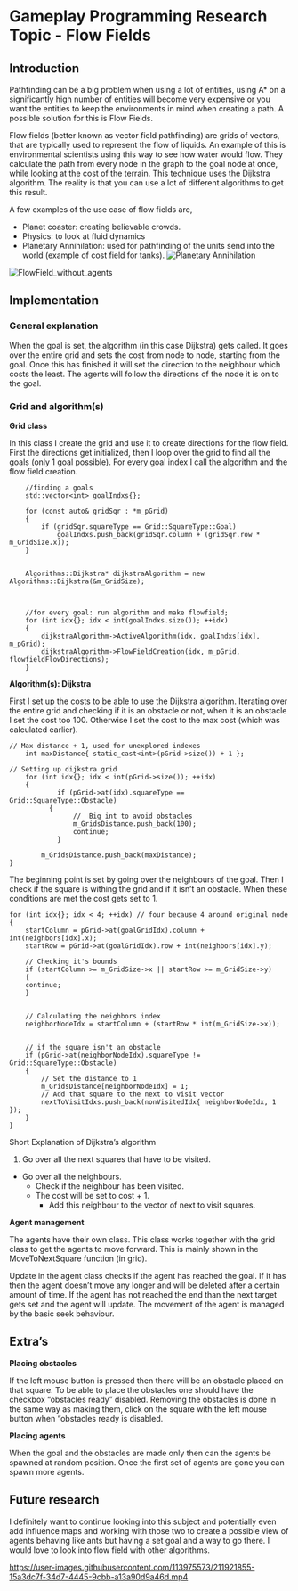 # Gameplay Programming Research Topic - Flow Fields



## Introduction

Pathfinding can be a big problem when using a lot of entities, using A* on a significantly high number of entities will become very expensive or you want the entities to keep the environments in mind when creating a path.
A possible solution for this is Flow Fields.

Flow fields (better known as vector field pathfinding) are grids of vectors, that are typically used to represent the flow of liquids. An example of this is environmental scientists using this way to see how water would flow.
They calculate the path from every node in the graph to the goal node at once, while looking at the cost of the terrain. This technique uses the Dijkstra algorithm.
The reality is that you can use a lot of different algorithms to get this result.

A few examples of the use case of flow fields are,
* Planet coaster: creating believable crowds.
* Physics: to look at fluid dynamics
* Planetary Annihilation: used for pathfinding of the units send into the world (example of cost field for tanks).
![Planetary Annihilation](https://user-images.githubusercontent.com/113975573/211901126-ac0b321f-9dae-4519-b444-9591f3f746d0.png)


![FlowField_without_agents](https://user-images.githubusercontent.com/113975573/211901229-70d7b047-edc3-42ba-93c9-2ddc529733df.png)


## Implementation

### General explanation

When the goal is set, the algorithm (in this case Dijkstra) gets called. It goes over the entire grid and sets the cost from node to node, starting from the goal.
Once this has finished it will set the direction to the neighbour which costs the least.
The agents will follow the directions of the node it is on to the goal.


### Grid and algorithm(s)

**Grid class**

In this class I create the grid and use it to create directions for the flow field.
First the directions get initialized, then I loop over the grid to find all the goals (only 1 goal possible).
For every goal index I call the algorithm and the flow field creation.

```
	//finding a goals
	std::vector<int> goalIndxs{};

	for (const auto& gridSqr : *m_pGrid)
	{
		if (gridSqr.squareType == Grid::SquareType::Goal)
			goalIndxs.push_back(gridSqr.column + (gridSqr.row * m_GridSize.x));
	}


	Algorithms::Dijkstra* dijkstraAlgorithm = new Algorithms::Dijkstra(&m_GridSize);



	//for every goal: run algorithm and make flowfield;
	for (int idx{}; idx < int(goalIndxs.size()); ++idx)
	{
		dijkstraAlgorithm->ActiveAlgorithm(idx, goalIndxs[idx], m_pGrid);
		dijkstraAlgorithm->FlowFieldCreation(idx, m_pGrid, flowfieldFlowDirections);
	}
```

**Algorithm(s): Dijkstra**

First I set up the costs to be able to use the Dijkstra algorithm.
Iterating over the entire grid and checking if it is an obstacle or not, when it is an obstacle I set the cost too 100. Otherwise I set the cost to the max cost (which was calculated earlier).

```
// Max distance + 1, used for unexplored indexes
	int maxDistance{ static_cast<int>(pGrid->size()) + 1 };

// Setting up dijkstra grid
	for (int idx{}; idx < int(pGrid->size()); ++idx)
	{
			if (pGrid->at(idx).squareType == Grid::SquareType::Obstacle)
		  {
				//	Big int to avoid obstacles
				m_GridsDistance.push_back(100);
				continue;
			}
			
		m_GridsDistance.push_back(maxDistance);
}
```

The beginning point is set by going over the neighbours of the goal. Then I check if the square is withing the grid and if it isn’t an obstacle. When these conditions are met the cost gets set to 1.

```
for (int idx{}; idx < 4; ++idx) // four because 4 around original node
{
    startColumn = pGrid->at(goalGridIdx).column + int(neighbors[idx].x);
    startRow = pGrid->at(goalGridIdx).row + int(neighbors[idx].y);

    // Checking it's bounds
    if (startColumn >= m_GridSize->x || startRow >= m_GridSize->y)
    {
    continue;
    }


    // Calculating the neighbors index
    neighborNodeIdx = startColumn + (startRow * int(m_GridSize->x));


    // if the square isn't an obstacle
    if (pGrid->at(neighborNodeIdx).squareType != Grid::SquareType::Obstacle)
    {
        // Set the distance to 1
        m_GridsDistance[neighborNodeIdx] = 1;
        // Add that square to the next to visit vector
        nextToVisitIdxs.push_back(nonVisitedIdx{ neighborNodeIdx, 1 });
    }
}
```

Short Explanation of Dijkstra’s algorithm
1.	Go over all the next squares that have to be visited.
  -	Go over all the neighbours.
    -	Check if the neighbour has been visited.
      -	The cost will be set to cost + 1.
        -	Add this neighbour to the vector of next to visit squares.

**Agent management**

The agents have their own class. This class works together with the grid class to get the agents to move forward.
This is mainly shown in the MoveToNextSquare function (in grid).

Update in the agent class checks if the agent has reached the goal. If it has then the agent doesn’t move any longer and will be deleted after a certain amount of time.
If the agent has not reached the end than the next target gets set and the agent will update.
The movement of the agent is managed by the basic seek behaviour.

## Extra’s

**Placing obstacles**

If the left mouse button is pressed then there will be an obstacle placed on that square.
To be able to place the obstacles one should have the checkbox “obstacles ready” disabled.
Removing the obstacles is done in the same way as making them, click on the square with the left mouse button when “obstacles ready is disabled.


**Placing agents**

When the goal and the obstacles are made only then can the agents be spawned at random position.
Once the first set of agents are gone you can spawn more agents.


## Future research

I definitely want to continue looking into this subject and potentially even add influence maps and working with those two to create a possible view of agents behaving like ants but having a set goal and a way to go there.
I would love to look into flow field with other algorithms.



https://user-images.githubusercontent.com/113975573/211921855-15a3dc7f-34d7-4445-9cbb-a13a90d9a46d.mp4


